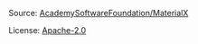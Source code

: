 Source: [AcademySoftwareFoundation/MaterialX](https://github.com/AcademySoftwareFoundation/MaterialX/tree/b26f19e75226163acea0e24b457e3d4649e04b64/resources/Materials/Examples)

License: [Apache-2.0](https://github.com/AcademySoftwareFoundation/MaterialX/blob/b26f19e75226163acea0e24b457e3d4649e04b64/LICENSE)
